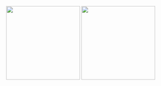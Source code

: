 <div>
  <a>
    <img height=200 width=200 align="center" src="https://github-readme-stats.vercel.app/api?username=cmalagacode&show_icons=true&theme=tokyonight" />
  </a>
  <a>
    <img height=200 width=200 align="center" src="https://github-readme-stats.vercel.app/api/top-langs/?username=cmalagacode&hide_progress=true&theme=tokyonight" />
  </a>
</div>

